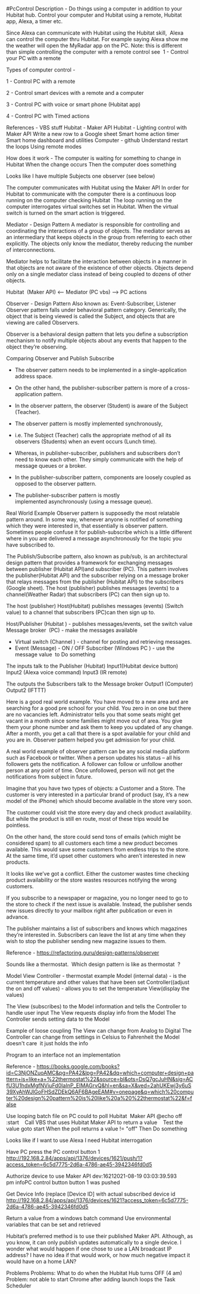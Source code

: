 #PcControl
Description -
Do things using a computer in addition to your Hubitat hub. 
Control your computer and Hubitat using a remote, Hubitat app, Alexa, a timer etc.

Since Alexa can communicate with Hubitat using the Hubitat skill,  Alexa can control the computer thru Hubitat.
For example saying Alexa show me the weather will open the MyRadar app on the PC. 
Note: this is different than simple controlling the computer with a remote control see  1 - Control your PC with a remote

Types of computer control -

1 - Control PC with a remote

2 - Control smart devices with a remote and a computer

3 - Control PC with voice or smart phone (Hubitat app)

4 - Control PC with Timed actions

References -
VBS stuff
Hubitat - Maker API
Hubitat - Lighting control with Maker API
Write a new row to a Google sheet
Smart home action timer
Smart home dashboard and utilities
Computer - github
Understand restart the loops
Using remote modes


How does it work -
The computer is waiting for something to change in Hubitat 
When the change occurs Then the computer does something

Looks like I have multiple Subjects one observer (see below)

The computer communicates with Hubitat using the Maker API
In order for Hubitat to communicate with the computer there is a continuous loop running on the computer checking Hubitat  
The loop running on the computer interrogates virtual switches set in Hubitat. 
When the virtual switch is turned on the smart action is triggered.

Mediator - Design Pattern
A mediator is responsible for controlling and coordinating the interactions of a group of objects.
The mediator serves as an intermediary that keeps objects in the group from referring to each other explicitly. The objects only know the mediator,
thereby reducing the number of interconnections.

Mediator helps to facilitate the interaction between objects in a manner in that objects are not aware of the existence of other objects. Objects depend only on a single mediator class instead of being coupled to dozens of other objects.


Hubitat  (Maker API) <-- Mediator (PC vbs) --> PC actions


Observer - Design Pattern
Also known as: Event-Subscriber, Listener
Observer pattern falls under behavioral pattern category.
Generically, the object that is being viewed is called the Subject, and objects that are viewing are called Observers.

Observer is a behavioral design pattern that lets you define a subscription mechanism to notify multiple objects about any events that happen to the object they’re observing.

Comparing Observer and Publish Subscribe
- The observer pattern needs to be implemented in a single-application address space. 
- On the other hand, the publisher-subscriber pattern is more of a cross-application pattern.
- In the observer pattern, the observer (Student) is aware of the Subject (Teacher).  
- The observer pattern is mostly implemented synchronously,
-  i.e. The Subject (Teacher) calls the appropriate method of all its observers (Students) when an event occurs (Lunch time). 

- Whereas, in publisher-subscriber, publishers and subscribers don’t need to know each other. They simply communicate with the help of message queues or a broker.
- In the publisher-subscriber pattern, components are loosely coupled as opposed to the observer pattern.
- The publisher-subscriber pattern is mostly implemented asynchronously (using a message queue).

Real World Example
Observer pattern is supposedly the most relatable pattern around. In some way, whenever anyone is notified of something which they were interested in, that essentially is observer pattern. Sometimes people confuse it for publish-subscribe which is a little different where in you are delivered a message asynchronously for the topic you have subscribed to.

The Publish/Subscribe pattern, also known as pub/sub, is an architectural design pattern that provides a framework for exchanging messages between publisher (Hubitat API)and subscriber (PC). This pattern involves the publisher(Hubitat API) and the subscriber relying on a message broker that relays messages from the publisher (Hubitat API) to the subscribers (Google sheet). The host (publisher) publishes messages (events) to a channel(Weather Radar) that subscribers (PC) can then sign up to.

The host (publisher) Host(Hubitat) publishes messages (events) (Switch value) to a channel that subscribers (PC)can then sign up to.

Host/Publisher (Hubitat ) - publishes messages/events, set the switch value
Message broker  (PC) - make the messages available
- Virtual switch (Channel ) - channel for posting and retrieving messages.
- Event (Message) - ON / OFF 
Subscriber (Windows PC ) - use the message value  to Do something

The inputs talk to the Publisher (Hubitat)
Input1(Hubitat device button)
Input2 (Alexa voice command)
Input3 (IR remote)

The outputs the Subscribers talk to the Message broker
Output1 (Computer)
Output2 (IFTTT)




Here is a good real world example. You have moved to a new area and are searching for a good pre school for your child. You zero in on one but there are no vacancies left. Administrator tells you that some seats might get vacant in a month since some families might move out of area. You give them your phone number and ask them to keep you updated of any change. After a month, you get a call that there is a spot available for your child and you are in. Observer pattern helped you get admission for your child.

A real world example of observer pattern can be any social media platform such as Facebook or twitter. 
When a person updates his status – all his followers gets the notification.
A follower can follow or unfollow another person at any point of time. Once unfollowed, person will not get the notifications from subject in future.

Imagine that you have two types of objects: a Customer and a Store. 
The customer is very interested in a particular brand of product (say, it’s a new model of the iPhone) which should become available in the store very soon.

The customer could visit the store every day and check product availability. But while the product is still en route, most of these trips would be pointless.

On the other hand, the store could send tons of emails (which might be considered spam) to all customers each time a new product becomes available. This would save some customers from endless trips to the store. At the same time, it’d upset other customers who aren’t interested in new products.

It looks like we’ve got a conflict. Either the customer wastes time checking product availability or the store wastes resources notifying the wrong customers.

If you subscribe to a newspaper or magazine, you no longer need to go to the store to check if the next issue is available. Instead, the publisher sends new issues directly to your mailbox right after publication or even in advance.

The publisher maintains a list of subscribers and knows which magazines they’re interested in. Subscribers can leave the list at any time when they wish to stop the publisher sending new magazine issues to them.

Reference - https://refactoring.guru/design-patterns/observer


Sounds like a thermostat.  Which design pattern is like as thermostat  ?

Model View Controller - thermostat example 
Model (internal data) - is the current temperature and other values that have been set
Controller((adjust the on and off values) - allows you to set the temperature 
View(display the values)

The View (subscribes) to the Model information and tells the Controller to handle user input
The View requests display info from the Model
The Controller sends setting data to the Model

Example of loose coupling
The View can change from Analog to Digital 
The Controller can change from settings in Celsius to Fahrenheit the Model doesn't care  it just holds the info

Program to an interface not an implementation


Reference - https://books.google.com/books?id=C3NjONZuoAMC&pg=PA42&lpg=PA42&dq=which+computer+design+pattern+is+like+a+%22thermostat%22&source=bl&ots=DsQ7gcJuHN&sig=ACfU3U1hdxMgfNViuFd0IaInP_EIMAGrvQ&hl=en&sa=X&ved=2ahUKEwj3y6uS39XyAhWJlGoFHSdZDEkQ6AF6BAgeEAM#v=onepage&q=which%20computer%20design%20pattern%20is%20like%20a%20%22thermostat%22&f=false


Use looping batch file on PC could to poll Hubitat  Maker API
@echo off
:start
   Call VBS that uses Hubitat Maker API to return a value 
   Test the value
goto start
When the poll returns a value != "off" Then Do something



Looks like if I want to use Alexa I need Hubitat interrogation

Have PC press the PC control button 1
http://192.168.2.84/apps/api/1376/devices/1621/push/1?access_token=6c5d7775-2d6a-4786-ae45-3942346fd0d5


Authorize device to use Maker API
dev:16212021-08-19 03:03:39.593 pm infoPC control button button 1 was pushed

Get Device Info (replace [Device ID] with actual subscribed device id
http://192.168.2.84/apps/api/1376/devices/1621?access_token=6c5d7775-2d6a-4786-ae45-3942346fd0d5



Return a value from a windows batch command
Use environmental variables that can be set and retrieved 

Hubitat’s preferred method is to use their published Maker API. 
Although, as you know, it can only publish updates automatically to a single device. 
I wonder what would happen if one chose to use a LAN broadcast IP address? 
I have no idea if that would work, or how much negative impact it would have on a home LAN?

Problems
Problems: What to do when the Hubitat Hub turns OFF (4 am)
Problem: not able to start Chrome after adding launch loops the Task Scheduler
